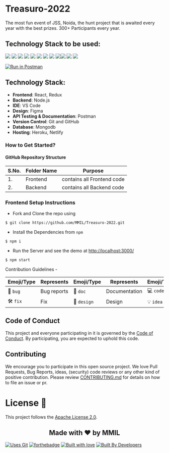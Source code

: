 # Treasuro-2022

The most fun event of JSS, Noida, the hunt project that is awaited every year with the best prizes. 300+ Participants every year.

## Technology Stack to be used:

<img src="https://img.shields.io/badge/html5%20-%23E34F26.svg?&style=for-the-badge&logo=html5&logoColor=white"/> <img src="https://img.shields.io/badge/css3%20-%231572B6.svg?&style=for-the-badge&logo=css3&logoColor=white"/> <img src="https://img.shields.io/badge/javascript%20-%23323330.svg?&style=for-the-badge&logo=javascript&logoColor=%23F7DF1E"/> <img src="https://img.shields.io/badge/Tailwind_CSS-38B2AC?style=for-the-badge&logo=tailwind-css&logoColor=white"/>  <img src="https://img.shields.io/badge/React-20232A?style=for-the-badge&logo=react&logoColor=61DAFB"/> <img src="https://img.shields.io/badge/Redux-764ABC?style=for-the-badge&logo=redux&logoColor=white"/> <img src="https://img.shields.io/badge/node.js-6DA55F?style=for-the-badge&logo=node.js&logoColor=white"> <img src="https://img.shields.io/badge/React_Router-CA4245?style=for-the-badge&logo=react-router&logoColor=white"/>  <img src="https://img.shields.io/badge/markdown-%23000000.svg?&style=for-the-badge&logo=markdown&logoColor=white"/><img src="https://img.shields.io/badge/MongoDB-%234ea94b.svg?style=for-the-badge&logo=mongodb&logoColor=white"> <img src="https://img.shields.io/badge/github%20-%23121011.svg?&style=for-the-badge&logo=github&logoColor=white"/> <img src="https://img.shields.io/badge/Netlify-00C7B7?style=for-the-badge&logo=netlify&logoColor=white"/>

[![Run in Postman](https://run.pstmn.io/button.svg)](https://documenter.getpostman.com/view/21628293/UzBqpR7V)

## Technology Stack:
- **Frontend**: React, Redux
- **Backend**: Node.js
- **IDE**: VS Code
- **Design**: Figma
- **API Testing & Documentation**: Postman
- **Version Control**: Git and GitHub
- **Database**: Mongodb
- **Hosting**: Heroku, Netlify

### How to Get Started?

#### GitHub Repository Structure


| S.No. | Folder Name           | Purpose                       |
| ----- | --------------------- | ----------------------------- |
| 1.    | Frontend              | contains all Frontend code    |
| 2.    | Backend               | contains all Backend code     |

### Frontend Setup Instructions

- Fork and Clone the repo using
```
$ git clone https://github.com/MMIL/Treasuro-2022.git
```
- Install the Dependencies from `npm`
```
$ npm i
```
- Run the Server and see the demo at [http://localhost:3000/](http://localhost:3000/)
```
$ npm start
```


Contribution Guidelines -

| Emoji/Type | Represents | Emoji/Type | Represents | Emoji/Type | Represents |
| ---------- | ---------- | ---------- | ---------- | ---------- | ---------- |
|     🐛 `bug`    |    Bug reports    |     📄 `doc`       | Documentation            |     💻️ `code`       | Code |
|     🛠️ `fix`    |    Fix    |     🎨 `design`       | Design            |     💡 `idea`       |Idea |

## Code of Conduct

This project and everyone participating in it is governed by the [Code of Conduct](CODE_OF_CONDUCT.md). By participating, you are expected to uphold this code. 

## Contributing

We encourage you to participate in this open source project. We love Pull Requests, Bug Reports, ideas, (security) code reviews or any other kind of positive contribution. Please review [CONTRIBUTING.md](CONTRIBUTING.md) for details on how to file an issue or pr.

# License :memo:

This project follows the [Apache License 2.0](https://github.com/MMIL/Treasuro-2022/blob/main/LICENSE).

<h2 align="center">Made with ❤ by MMIL</h2>

[![Uses Git](https://forthebadge.com/images/badges/uses-git.svg)](https://github.com/MMIL/Treasuro-2022) 
[![forthebadge](https://forthebadge.com/images/badges/made-with-javascript.svg)](https://github.com/MMIL/Treasuro-2022)
[![Built with love](https://forthebadge.com/images/badges/built-with-love.svg)](https://github.com/MMIL/Treasuro-2022) [![Built By Developers](https://forthebadge.com/images/badges/built-by-developers.svg)](https://github.com/MMIL/Treasuro-2022) 

